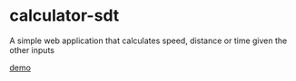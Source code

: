 # calculator-sdt
A simple web application that calculates speed, distance or time given the other inputs

[demo](edprince.uk/calculator-sdt/)

